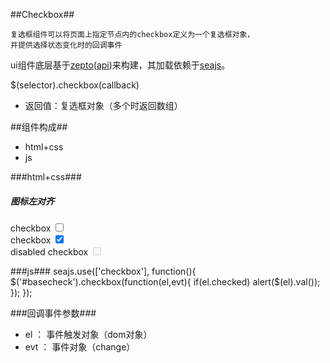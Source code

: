 
##Checkbox##

	复选框组件可以将页面上指定节点内的checkbox定义为一个复选框对象，
	并提供选择状态变化时的回调事件

ui组件底层基于[zepto](https://github.com/madrobby/zepto)([api](http://www.css88.com/doc/zeptojs_api/))来构建，其加载依赖于[seajs](http://seajs.org/docs/)。

$(selector).checkbox(callback) 

*	返回值：复选框对象（多个时返回数组）

##组件构成##
* html+css
* js

###html+css###
		<div class="ui-content" id="basecheck">
            <h5 class="ui-content-padded">图标左对齐</h5>
            <div class="ui-card">
                <form class="ui-input-group">
                    <div class="ui-input-row ui-checkbox ui-left">
                        <label>checkbox</label>
                        <input name="checkbox" type="checkbox" value="0">
                    </div>
                    <div class="ui-input-row ui-checkbox ui-left">
                        <label>checkbox</label>
                        <input  name="checkbox" type="checkbox" value="1" checked>
                    </div>
                    <div id="discheck" class="ui-input-row ui-checkbox ui-left">
                        <label>disabled checkbox</label>
                        <input name="checkbox" type="checkbox" value="2" disabled="disabled">
                    </div>
                </form>
            </div>
        </div>


###js###
		 seajs.use(['checkbox'], function(){
                $('#basecheck').checkbox(function(el,evt){
                       if(el.checked)  alert($(el).val());
                    });
            });

###回调事件参数###

*	el ： 事件触发对象（dom对象）
*	evt ： 事件对象（change）